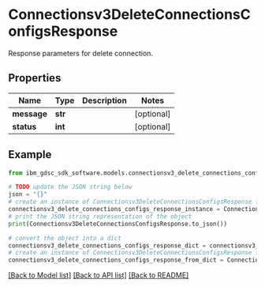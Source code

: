 # Connectionsv3DeleteConnectionsConfigsResponse

Response parameters for delete connection.

## Properties

Name | Type | Description | Notes
------------ | ------------- | ------------- | -------------
**message** | **str** |  | [optional] 
**status** | **int** |  | [optional] 

## Example

```python
from ibm_gdsc_sdk_software.models.connectionsv3_delete_connections_configs_response import Connectionsv3DeleteConnectionsConfigsResponse

# TODO update the JSON string below
json = "{}"
# create an instance of Connectionsv3DeleteConnectionsConfigsResponse from a JSON string
connectionsv3_delete_connections_configs_response_instance = Connectionsv3DeleteConnectionsConfigsResponse.from_json(json)
# print the JSON string representation of the object
print(Connectionsv3DeleteConnectionsConfigsResponse.to_json())

# convert the object into a dict
connectionsv3_delete_connections_configs_response_dict = connectionsv3_delete_connections_configs_response_instance.to_dict()
# create an instance of Connectionsv3DeleteConnectionsConfigsResponse from a dict
connectionsv3_delete_connections_configs_response_from_dict = Connectionsv3DeleteConnectionsConfigsResponse.from_dict(connectionsv3_delete_connections_configs_response_dict)
```
[[Back to Model list]](../README.md#documentation-for-models) [[Back to API list]](../README.md#documentation-for-api-endpoints) [[Back to README]](../README.md)


